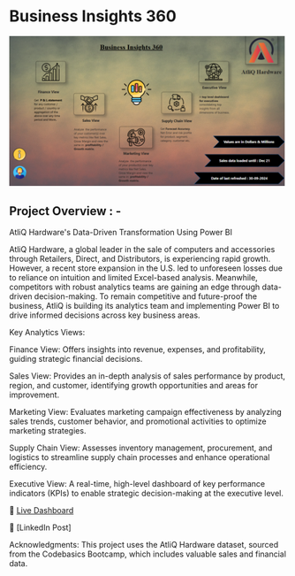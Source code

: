 # Business Insights 360

<img src="https://github.com/Duraiprasanth25/bi-dashboards/blob/work/Business-insights-360/sales_insights.PNG" alt="Alt Text" width="500"/>



## Project Overview : - 

AtliQ Hardware's Data-Driven Transformation Using Power BI

AtliQ Hardware, a global leader in the sale of computers and accessories through Retailers, Direct, and Distributors, is experiencing rapid growth. However, a recent store expansion in the U.S. led to unforeseen losses due to reliance on intuition and limited Excel-based analysis. Meanwhile, competitors with robust analytics teams are gaining an edge through data-driven decision-making. To remain competitive and future-proof the business, AtliQ is building its analytics team and implementing Power BI to drive informed decisions across key business areas.

Key Analytics Views:

Finance View: Offers insights into revenue, expenses, and profitability, guiding strategic financial decisions.

Sales View: Provides an in-depth analysis of sales performance by product, region, and customer, identifying growth opportunities and areas for improvement.

Marketing View: Evaluates marketing campaign effectiveness by analyzing sales trends, customer behavior, and promotional activities to optimize marketing strategies.

Supply Chain View: Assesses inventory management, procurement, and logistics to streamline supply chain processes and enhance operational efficiency.

Executive View: A real-time, high-level dashboard of key performance indicators (KPIs) to enable strategic decision-making at the executive level.

🔗 [Live Dashboard](https://shorturl.at/DMbPM)

🔗 [LinkedIn Post]

Acknowledgments:
This project uses the AtliQ Hardware dataset, sourced from the Codebasics Bootcamp, which includes valuable sales and financial data.


